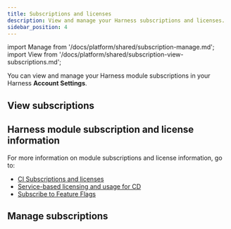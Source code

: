```yaml
---
title: Subscriptions and licenses
description: View and manage your Harness subscriptions and licenses.
sidebar_position: 4
---
```


import Manage from '/docs/platform/shared/subscription-manage.md';
import View from '/docs/platform/shared/subscription-view-subscriptions.md';

You can view and manage your Harness module subscriptions in your Harness **Account Settings**.

## View subscriptions

<View />

## Harness module subscription and license information

For more information on module subscriptions and license information, go to:

- [CI Subscriptions and licenses](/docs/continuous-integration/get-started/ci-subscription-mgmt/)
- [Service-based licensing and usage for CD](/docs/continuous-delivery/get-started/service-licensing-for-cd)
- [Subscribe to Feature Flags](/docs/category/subscribe-to-feature-flags)

## Manage subscriptions

<Manage />